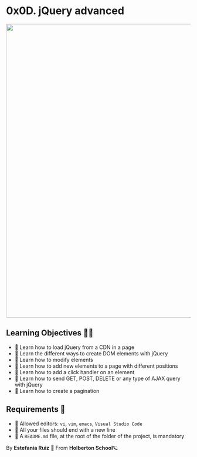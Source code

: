 # 0x0D. jQuery advanced
<img src = "https://colaninfotech.com/wp-content/uploads/2021/05/jqueryfirstleftios.png" width = 800px length = 300px>

## Learning Objectives 📖📑
- 📖 Learn how to load jQuery from a CDN in a page
- 📖 Learn the different ways to create DOM elements with jQuery
- 📖 Learn how to modify elements
- 📖 Learn how to add new elements to a page with different positions
- 📖 Learn how to add a click handler on an element
- 📖 Learn how to send GET, POST, DELETE or any type of AJAX query with jQuery
- 📖 Learn how to create a pagination

## Requirements 🚩
- 🚩 Allowed editors: `vi`, `vim`, `emacs`, `Visual Studio Code`
- 🚩 All your files should end with a new line
- 🚩 A `README.md` file, at the root of the folder of the project, is mandatory

By **Estefania Ruiz** 🦌 From **Holberton School**🪐